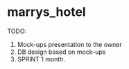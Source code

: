 marrys_hotel
============

TODO:

1. Mock-ups presentation to the owner
2. DB design based on mock-ups
3. SPRINT 1 month.
